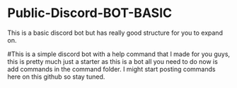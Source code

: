 # Public-Discord-BOT-BASIC
This is a basic discord bot but has really good structure for you to expand on.

#This is a simple discord bot with a help command that I made for you guys, this is pretty much just a starter as this is a bot all you need to do now is add commands in the command folder.
I might start posting commands here on this github so stay tuned.
